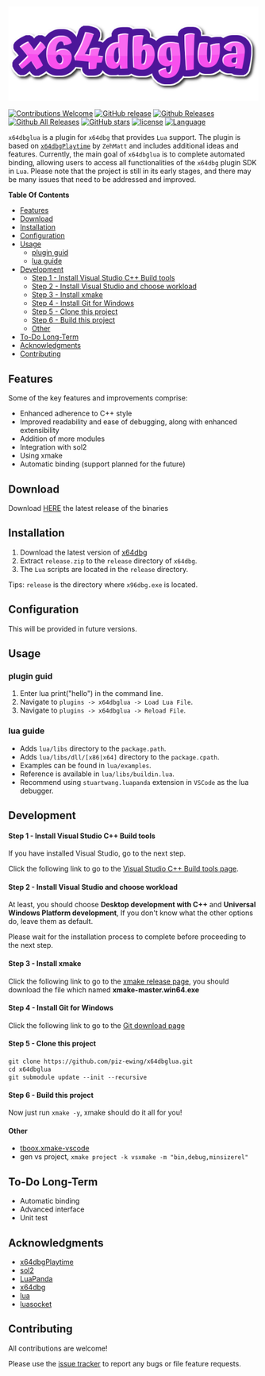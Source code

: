 <p align="center"><img src ="images/header.png" /></p>

[![Contributions Welcome](https://img.shields.io/badge/contributions-welcome-brightgreen.svg?style=flat)](https://github.com/piz-ewing/x64dbglua/issues)
[![GitHub release](https://img.shields.io/github/release/piz-ewing/x64dbglua.svg?label=latest+release&maxAge=60)](https://github.com/piz-ewing/x64dbglua/releases/latest)
[![Github Releases](https://img.shields.io/github/downloads/piz-ewing/x64dbglua/latest/total.svg?label=latest+downloads)](https://github.com/piz-ewing/x64dbglua/releases/latest)
[![Github All Releases](https://img.shields.io/github/downloads/piz-ewing/x64dbglua/total.svg?label=total+downloads)](https://github.com/piz-ewing/x64dbglua/releases)
[![GitHub stars](https://img.shields.io/github/stars/piz-ewing/x64dbglua.svg?style=flat&label=stars)](https://github.com/piz-ewing/x64dbglua/stargazers)
[![license](https://img.shields.io/badge/license-MIT-yellow.svg?style=flat)](https://github.com/piz-ewing/x64dbglua/blob/main/LICENSE)
[![Language](https://img.shields.io/badge/language-cpp-brightgreen)]()

`x64dbglua` is a plugin for `x64dbg` that provides `Lua` support. The plugin is  based on [`x64dbgPlaytime`](https://github.com/ZehMatt/x64dbgPlaytime) by `ZehMatt` and includes additional ideas and features. Currently, the main goal of `x64dbglua` is to complete automated binding, allowing users to access all functionalities of the `x64dbg` plugin SDK in `Lua`. Please note that the project is still in its early stages, and there may be many issues that need to be addressed and improved.


**Table Of Contents**

- [Features](#features)
- [Download](#download)
- [Installation](#installation)
- [Configuration](#configuration)
- [Usage](#usage)
  - [plugin guid](#plugin-guid)
  - [lua guide](#lua-guide)
- [Development](#development)
    - [Step 1 - Install Visual Studio C++ Build tools](#step-1---install-visual-studio-c-build-tools)
    - [Step 2 - Install Visual Studio and choose workload](#step-2---install-visual-studio-and-choose-workload)
    - [Step 3 - Install xmake](#step-3---install-xmake)
    - [Step 4 - Install Git for Windows](#step-4---install-git-for-windows)
    - [Step 5 - Clone this project](#step-5---clone-this-project)
    - [Step 6 - Build this project](#step-6---build-this-project)
    - [Other](#other)
- [To-Do Long-Term](#to-do-long-term)
- [Acknowledgments](#acknowledgments)
- [Contributing](#contributing)

## Features
Some of the key features and improvements comprise:

- Enhanced adherence to C++ style
- Improved readability and ease of debugging, along with enhanced extensibility
- Addition of more modules
- Integration with sol2
- Using xmake
- Automatic binding (support planned for the future)

## Download
Download [HERE](https://github.com/piz-ewing/x64dbglua/releases/latest) the latest release of the binaries

## Installation
1. Download the latest version of [x64dbg](https://github.com/x64dbg/x64dbg/releases/latest)
2. Extract `release.zip` to the `release` directory of `x64dbg`.
3. The `Lua` scripts are located in the `release` directory.

Tips: `release` is the directory where `x96dbg.exe` is located.

## Configuration
This will be provided in future versions.

## Usage
### plugin guid
1. Enter lua print("hello") in the command line.
2. Navigate to `plugins -> x64dbglua -> Load Lua File`.
3. Navigate to `plugins -> x64dbglua -> Reload File`.

### lua guide

- Adds `lua/libs` directory to the `package.path`.
- Adds `lua/libs/dll/[x86|x64]` directory to the `package.cpath`.
- Examples can be found in `lua/examples`.
- Reference is available in `lua/libs/buildin.lua`.
- Recommend using `stuartwang.luapanda` extension in `VSCode` as the lua debugger.

## Development
#### Step 1 - Install Visual Studio C++ Build tools

If you have installed Visual Studio, go to the next step.

Click the following link to go to the [Visual Studio C++ Build tools page](https://visualstudio.microsoft.com/zh-hans/visual-cpp-build-tools/).

#### Step 2 - Install Visual Studio and choose workload

At least, you should choose **Desktop development with C++** and **Universal Windows Platform development**, If you don't know what the other options do, leave them as default.

Please wait for the installation process to complete before proceeding to the next step.

#### Step 3 - Install xmake

Click the following link to go to the [xmake release page](https://github.com/xmake-io/xmake/releases), you should download the file which named **xmake-master.win64.exe**

#### Step 4 - Install Git for Windows

Click the following link to go to the [Git download page](https://git-scm.com/download/win)

#### Step 5 - Clone this project
```
git clone https://github.com/piz-ewing/x64dbglua.git
cd x64dbglua
git submodule update --init --recursive
```

#### Step 6 - Build this project
Now just run ```xmake -y```, xmake should do it all for you!

#### Other

- [tboox.xmake-vscode](https://xmake.io/mirror/plugin/more_plugins.html)
- gen vs project,  `xmake project -k vsxmake -m "bin,debug,minsizerel"`

## To-Do Long-Term
- Automatic binding
- Advanced interface
- Unit test

## Acknowledgments
- [x64dbgPlaytime](https://github.com/ZehMatt/x64dbgPlaytime)
- [sol2](https://github.com/ThePhD/sol2)
- [LuaPanda](https://github.com/Tencent/LuaPanda)
- [x64dbg](https://github.com/x64dbg/x64dbg)
- [lua](https://github.com/lua/lua)
- [luasocket](https://github.com/lunarmodules/luasocket)

## Contributing
All contributions are welcome!

Please use the [issue tracker](https://github.com/piz-ewing/x64dbglua/issues) to report any bugs or file feature requests.
